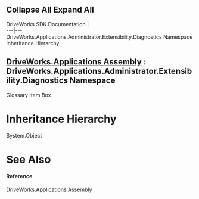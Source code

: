 Collapse All Expand All  
---  
DriveWorks SDK Documentation  |   
---|---  
DriveWorks.Applications.Administrator.Extensibility.Diagnostics Namespace Inheritance Hierarchy   
  
[DriveWorks.Applications Assembly](topic13.md) : DriveWorks.Applications.Administrator.Extensibility.Diagnostics Namespace  
---  
  
Glossary Item Box

# Inheritance Hierarchy

System.Object  


# See Also

#### Reference

[DriveWorks.Applications Assembly](topic13.md)


